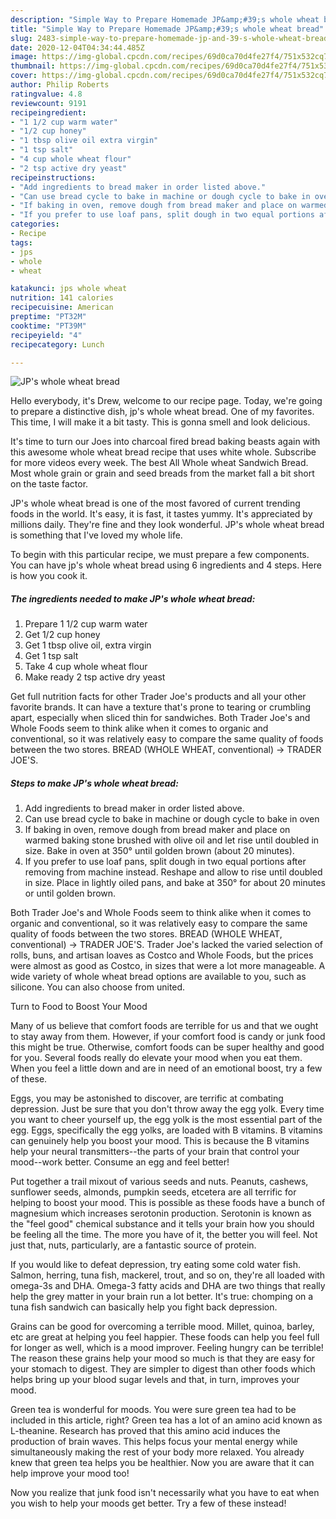 ```yaml
---
description: "Simple Way to Prepare Homemade JP&amp;#39;s whole wheat bread"
title: "Simple Way to Prepare Homemade JP&amp;#39;s whole wheat bread"
slug: 2483-simple-way-to-prepare-homemade-jp-and-39-s-whole-wheat-bread
date: 2020-12-04T04:34:44.485Z
image: https://img-global.cpcdn.com/recipes/69d0ca70d4fe27f4/751x532cq70/jps-whole-wheat-bread-recipe-main-photo.jpg
thumbnail: https://img-global.cpcdn.com/recipes/69d0ca70d4fe27f4/751x532cq70/jps-whole-wheat-bread-recipe-main-photo.jpg
cover: https://img-global.cpcdn.com/recipes/69d0ca70d4fe27f4/751x532cq70/jps-whole-wheat-bread-recipe-main-photo.jpg
author: Philip Roberts
ratingvalue: 4.8
reviewcount: 9191
recipeingredient:
- "1 1/2 cup warm water"
- "1/2 cup honey"
- "1 tbsp olive oil extra virgin"
- "1 tsp salt"
- "4 cup whole wheat flour"
- "2 tsp active dry yeast"
recipeinstructions:
- "Add ingredients to bread maker in order listed above."
- "Can use bread cycle to bake in machine or dough cycle to bake in oven"
- "If baking in oven, remove dough from bread maker and place on warmed baking stone brushed with olive oil and let rise until doubled in size. Bake in oven at 350° until golden brown (about 20 minutes)."
- "If you prefer to use loaf pans, split dough in two equal portions after removing from machine instead. Reshape and allow to rise until doubled in size. Place in lightly oiled pans, and bake at 350° for about 20 minutes or until golden brown."
categories:
- Recipe
tags:
- jps
- whole
- wheat

katakunci: jps whole wheat 
nutrition: 141 calories
recipecuisine: American
preptime: "PT32M"
cooktime: "PT39M"
recipeyield: "4"
recipecategory: Lunch

---
```



![JP&#39;s whole wheat bread](https://img-global.cpcdn.com/recipes/69d0ca70d4fe27f4/751x532cq70/jps-whole-wheat-bread-recipe-main-photo.jpg)

Hello everybody, it's Drew, welcome to our recipe page. Today, we're going to prepare a distinctive dish, jp&#39;s whole wheat bread. One of my favorites. This time, I will make it a bit tasty. This is gonna smell and look delicious.

It&#39;s time to turn our Joes into charcoal fired bread baking beasts again with this awesome whole wheat bread recipe that uses white whole. Subscribe for more videos every week. The best All Whole wheat Sandwich Bread. Most whole grain or grain and seed breads from the market fall a bit short on the taste factor.

JP&#39;s whole wheat bread is one of the most favored of current trending foods in the world. It's easy, it is fast, it tastes yummy. It's appreciated by millions daily. They're fine and they look wonderful. JP&#39;s whole wheat bread is something that I've loved my whole life.


To begin with this particular recipe, we must prepare a few components. You can have jp&#39;s whole wheat bread using 6 ingredients and 4 steps. Here is how you cook it.

<!--inarticleads1-->

##### The ingredients needed to make JP&#39;s whole wheat bread:

1. Prepare 1 1/2 cup warm water
1. Get 1/2 cup honey
1. Get 1 tbsp olive oil, extra virgin
1. Get 1 tsp salt
1. Take 4 cup whole wheat flour
1. Make ready 2 tsp active dry yeast


Get full nutrition facts for other Trader Joe&#39;s products and all your other favorite brands. It can have a texture that&#39;s prone to tearing or crumbling apart, especially when sliced thin for sandwiches. Both Trader Joe&#39;s and Whole Foods seem to think alike when it comes to organic and conventional, so it was relatively easy to compare the same quality of foods between the two stores. BREAD (WHOLE WHEAT, conventional) → TRADER JOE&#39;S. 

<!--inarticleads2-->

##### Steps to make JP&#39;s whole wheat bread:

1. Add ingredients to bread maker in order listed above.
1. Can use bread cycle to bake in machine or dough cycle to bake in oven
1. If baking in oven, remove dough from bread maker and place on warmed baking stone brushed with olive oil and let rise until doubled in size. Bake in oven at 350° until golden brown (about 20 minutes).
1. If you prefer to use loaf pans, split dough in two equal portions after removing from machine instead. Reshape and allow to rise until doubled in size. Place in lightly oiled pans, and bake at 350° for about 20 minutes or until golden brown.


Both Trader Joe&#39;s and Whole Foods seem to think alike when it comes to organic and conventional, so it was relatively easy to compare the same quality of foods between the two stores. BREAD (WHOLE WHEAT, conventional) → TRADER JOE&#39;S. Trader Joe&#39;s lacked the varied selection of rolls, buns, and artisan loaves as Costco and Whole Foods, but the prices were almost as good as Costco, in sizes that were a lot more manageable. A wide variety of whole wheat bread options are available to you, such as silicone. You can also choose from united. 

Turn to Food to Boost Your Mood


Many of us believe that comfort foods are terrible for us and that we ought to stay away from them. However, if your comfort food is candy or junk food this might be true. Otherwise, comfort foods can be super healthy and good for you. Several foods really do elevate your mood when you eat them. When you feel a little down and are in need of an emotional boost, try a few of these.

Eggs, you may be astonished to discover, are terrific at combating depression. Just be sure that you don't throw away the egg yolk. Every time you want to cheer yourself up, the egg yolk is the most essential part of the egg. Eggs, specifically the egg yolks, are loaded with B vitamins. B vitamins can genuinely help you boost your mood. This is because the B vitamins help your neural transmitters--the parts of your brain that control your mood--work better. Consume an egg and feel better!

Put together a trail mixout of various seeds and nuts. Peanuts, cashews, sunflower seeds, almonds, pumpkin seeds, etcetera are all terrific for helping to boost your mood. This is possible as these foods have a bunch of magnesium which increases serotonin production. Serotonin is known as the "feel good" chemical substance and it tells your brain how you should be feeling all the time. The more you have of it, the better you will feel. Not just that, nuts, particularly, are a fantastic source of protein.

If you would like to defeat depression, try eating some cold water fish. Salmon, herring, tuna fish, mackerel, trout, and so on, they're all loaded with omega-3s and DHA. Omega-3 fatty acids and DHA are two things that really help the grey matter in your brain run a lot better. It's true: chomping on a tuna fish sandwich can basically help you fight back depression. 

Grains can be good for overcoming a terrible mood. Millet, quinoa, barley, etc are great at helping you feel happier. These foods can help you feel full for longer as well, which is a mood improver. Feeling hungry can be terrible! The reason these grains help your mood so much is that they are easy for your stomach to digest. They are simpler to digest than other foods which helps bring up your blood sugar levels and that, in turn, improves your mood.

Green tea is wonderful for moods. You were sure green tea had to be included in this article, right? Green tea has a lot of an amino acid known as L-theanine. Research has proved that this amino acid induces the production of brain waves. This helps focus your mental energy while simultaneously making the rest of your body more relaxed. You already knew that green tea helps you be healthier. Now you are aware that it can help improve your mood too!

Now you realize that junk food isn't necessarily what you have to eat when you wish to help your moods get better. Try a few of these instead!

